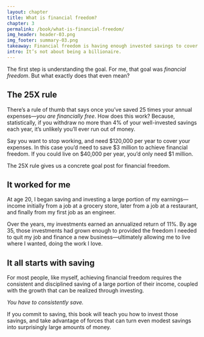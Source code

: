 ```yaml
---
layout: chapter
title: What is financial freedom?
chapter: 3
permalink: /book/what-is-financial-freedom/
img_header: header-03.png
img_footer: summary-03.png
takeaway: Financial freedom is having enough invested savings to cover your annual expenses.
intro: It’s not about being a billionaire.
---
```


The first step is understanding the goal. For me, that goal was *financial freedom*. But what exactly does that even mean?

## The 25X rule

There’s a rule of thumb that says once you’ve saved 25 times your annual expenses—*you are financially free*. How does this work? Because, statistically, if you withdraw no more than 4% of your well-invested savings each year, it’s unlikely you’ll ever run out of money.

Say you want to stop working, and need $120,000 per year to cover your expenses. In this case you’d need to save $3 million to achieve financial freedom. If you could live on $40,000 per year, you’d only need $1 million.

The 25X rule gives us a concrete goal post for financial freedom.

## It worked for me

At age 20, I began saving and investing a large portion of my earnings—income initially from a job at a grocery store, later from a job at a restaurant, and finally from my first job as an engineer.

Over the years, my investments earned an annualized return of 11%. By age 35, those investments had grown enough to provided the freedom I needed to quit my job and finance a new business—ultimately allowing me to live where I wanted, doing the work I love.

## It all starts with saving

For most people, like myself, achieving financial freedom requires the consistent and disciplined saving of a large portion of their income, coupled with the growth that can be realized through investing.

*You have to consistently save.*

If you commit to saving, this book will teach you how to invest those savings, and take advantage of forces that can turn even modest savings into surprisingly large amounts of money.
